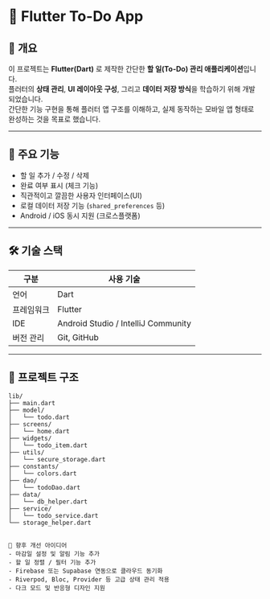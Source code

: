 # 📝 Flutter To-Do App

## 📘 개요
이 프로젝트는 **Flutter(Dart)** 로 제작한 간단한 **할 일(To-Do) 관리 애플리케이션**입니다.  
플러터의 **상태 관리**, **UI 레이아웃 구성**, 그리고 **데이터 저장 방식**을 학습하기 위해 개발되었습니다.  
간단한 기능 구현을 통해 플러터 앱 구조를 이해하고, 실제 동작하는 모바일 앱 형태로 완성하는 것을 목표로 했습니다.

---

## 🚀 주요 기능
- 할 일 추가 / 수정 / 삭제
- 완료 여부 표시 (체크 기능)
- 직관적이고 깔끔한 사용자 인터페이스(UI)
- 로컬 데이터 저장 기능 (`shared_preferences` 등)
- Android / iOS 동시 지원 (크로스플랫폼)

---

## 🛠 기술 스택

| 구분 | 사용 기술                      |
|------|----------------------------|
| 언어 | Dart                       |
| 프레임워크 | Flutter                    |
| IDE | Android Studio / IntelliJ Community |
| 버전 관리 | Git, GitHub                |

---

## 📂 프로젝트 구조
```text
lib/
├── main.dart
├── model/
│   └── todo.dart
├── screens/
│   └── home.dart
├── widgets/
│   └── todo_item.dart
├── utils/
│   └── secure_storage.dart
├── constants/
│   └── colors.dart
├── dao/
│   └── todoDao.dart
├── data/
│   └── db_helper.dart
├── service/
│   └── todo_service.dart
└── storage_helper.dart


🔮 향후 개선 아이디어
- 마감일 설정 및 알림 기능 추가
- 할 일 정렬 / 필터 기능 추가
- Firebase 또는 Supabase 연동으로 클라우드 동기화
- Riverpod, Bloc, Provider 등 고급 상태 관리 적용
- 다크 모드 및 반응형 디자인 지원